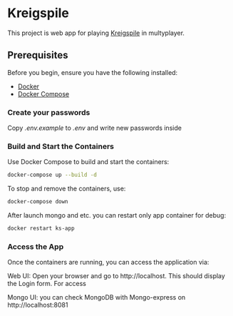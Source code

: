 # Kreigspile
This project is web app for playing [Kreigspile](https://en.wikipedia.org/wiki/Kriegspiel_(chess)) in multyplayer.

## Prerequisites
Before you begin, ensure you have the following installed:

- [Docker](https://docs.docker.com/get-docker/)
- [Docker Compose](https://docs.docker.com/compose/install/)

### Create your passwords
Copy *.env.example* to *.env* and write new passwords inside

### Build and Start the Containers
Use Docker Compose to build and start the containers:
```bash
docker-compose up --build -d
```
To stop and remove the containers, use:
```bash
docker-compose down
```

After launch mongo and etc. you can restart only app container for debug:
```bash
docker restart ks-app
```

### Access the App
Once the containers are running, you can access the application via:

Web UI: Open your browser and go to http://localhost. This should display the Login form. For access

Mongo UI: you can check MongoDB with Mongo-express on http://localhost:8081